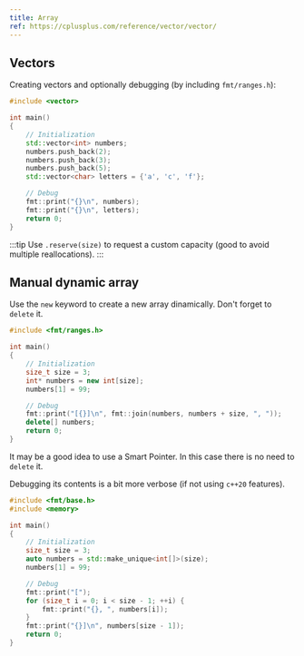 ```yaml
---
title: Array
ref: https://cplusplus.com/reference/vector/vector/
---
```


## Vectors

Creating vectors and optionally debugging (by including `fmt/ranges.h`):

```cpp
#include <vector>

int main()
{
    // Initialization
    std::vector<int> numbers;
    numbers.push_back(2);
    numbers.push_back(3);
    numbers.push_back(5);
    std::vector<char> letters = {'a', 'c', 'f'};

    // Debug
    fmt::print("{}\n", numbers);
    fmt::print("{}\n", letters);
    return 0;
}
```

:::tip
Use `.reserve(size)` to request a custom capacity
(good to avoid multiple reallocations).
:::

## Manual dynamic array

Use the `new` keyword to create a new array dinamically.
Don't forget to `delete` it.

```cpp
#include <fmt/ranges.h>

int main()
{
    // Initialization
    size_t size = 3;
    int* numbers = new int[size];
    numbers[1] = 99;

    // Debug
    fmt::print("[{}]\n", fmt::join(numbers, numbers + size, ", "));
    delete[] numbers;
    return 0;
}
```

It may be a good idea to use a Smart Pointer.
In this case there is no need to `delete` it.

Debugging its contents is a bit more verbose (if not using `c++20` features).

```cpp
#include <fmt/base.h>
#include <memory>

int main()
{
    // Initialization
    size_t size = 3;
    auto numbers = std::make_unique<int[]>(size);
    numbers[1] = 99;

    // Debug
    fmt::print("[");
    for (size_t i = 0; i < size - 1; ++i) {
        fmt::print("{}, ", numbers[i]);
    }
    fmt::print("{}]\n", numbers[size - 1]);
    return 0;
}
```

